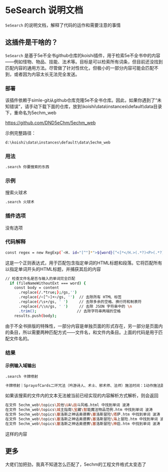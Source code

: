 # 5eSearch 说明文档

`5eSearch` 的说明文档，解释了代码的运作和需要注意的事情


## 这插件是干啥的？

`5eSearch` 是基于5e不全书github仓库的koishi插件，用于检索5e不全书中的内容——例如怪物、物品、技能、法术等。目标是可以检索所有词条，但目前还没找到匹配内容的通用方法。尽管做了针对性优化，但极小的一部分内容可能会匹配不到，或者因为内容太长无法完全发送。

### 部署

该插件依赖于simle-git从github仓库克隆5e不全书仓库。因此，如果你遇到了“未知错误”，请手动下载下面的仓库，放到\koishi\data\instances\default\data目录下，重命名为5echm_web

https://github.com/DND5eChm/5echm_web

示例完整路径：

```sh
d:\koishi\data\instances\default\data\5echm_web
```

### 用法

```sh
.search 你要搜索的东西
```
### 示例

搜索火球术

```sh
.search 火球术
```

### 插件选项

没有选项

### 代码解释

```sh
const regex = new RegExp(`<H. id="[^"]*">${word}[^<]*</H.>(.*?)<P>(.*?)</P>`, 'gs');
```

这是一个正则表达式，用于匹配包含指定单词的HTML标题和段落。它将匹配所有以指定单词开头的HTML标题，并捕获其后的内容

```sh
// 检查文件名是否与输入的单词完全匹配
  if (fileNameWithoutExt === word) {
    const body = content
      .replace(/.*true;};/gs,'')
      .replace(/<[^>]+>/gs, '')  // 去除所有 HTML 标签
      .replace(/\s+/gs, ' ')     // 去除多余的空格、换行符和制表符
      .replace(/\\n/gs, ' ')     // 去除 JSON 字符串中的 \n
      .trim();                  // 去除字符串两端的空格
    results.push(body);    
```

由于不全书排版的特殊性，一部分内容是单独页面的形式存在，另一部分是页面内的条目，所以需要两种匹配方式——文件名，和文件内条目。上面的代码是用于匹配文件名的。

### 结果

#### 示例输入域输出

```sh
.search 卡牌喷射
```

```sh
卡牌喷射｜SprayofCards二环咒法（吟游诗人、术士、邪术师、法师）施法时间：1动作施法距离：自身（15尺锥形）法术成分：V，S，M（一副牌组）持续时间：立即你向一处15尺锥状区域喷射卡牌，该区域内的生物必须进行一次敏捷豁免。豁免失败的生物受到2d10点力场伤害伤害并陷入目盲，持续直至其下一个回合结束。豁免成功则仅会受到一半伤害。升环施法效应：当你使用3环或更高法术位施放本法术时，你使用的法术位每比2环高一环，法术的伤害就增加1d10。
```

如果该搜索的文件内的文本无法被当前已经实现的内容解析方式解析，则会返回

```sh
在文件 5echm_web\topics\其他\UA\战斗风格.html 中找到单词 波涛
在文件 5echm_web\topics\城主指南\宝藏\智能魔法物品范例.htm 中找到单词 波涛
在文件 5echm_web\topics\塞洛斯之神话奥德赛\塞洛斯冒险\塔萨.htm 中找到单词 波涛
在文件 5echm_web\topics\塞洛斯之神话奥德赛\塞洛斯冒险\海上冒险.htm 中找到单词 波涛
在文件 5echm_web\topics\塞洛斯之神话奥德赛\塞洛斯冒险\神启.htm 中找到单词 波涛
```

这样的内容

## 更多

大佬们加把劲，我真不知道怎么匹配了，5echm的工程文件格式太变态了
